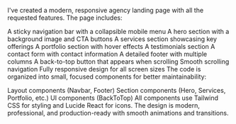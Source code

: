 I've created a modern, responsive agency landing page with all the requested features. The page includes:

A sticky navigation bar with a collapsible mobile menu
A hero section with a background image and CTA buttons
A services section showcasing key offerings
A portfolio section with hover effects
A testimonials section
A contact form with contact information
A detailed footer with multiple columns
A back-to-top button that appears when scrolling
Smooth scrolling navigation
Fully responsive design for all screen sizes
The code is organized into small, focused components for better maintainability:

Layout components (Navbar, Footer)
Section components (Hero, Services, Portfolio, etc.)
UI components (BackToTop)
All components use Tailwind CSS for styling and Lucide React for icons. The design is modern, 
professional, and production-ready with smooth animations and transitions.
